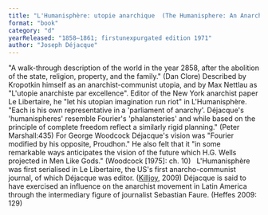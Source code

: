 ```yaml
---
title: "L'Humanisphère: utopie anarchique  (The Humanisphere: An Anarchistic Utopia)"
format: "book"
category: "d"
yearReleased: "1858–1861; firstunexpurgated edition 1971"
author: "Joseph Déjacque"
---
```

"A walk-through description of the world in the year 2858, after the abolition of the state, religion, property, and the family." (Dan Clore) Described by Kropotkin himself as an anarchist-communist utopia, and by Max Nettlau as  "L'utopie anarchiste par excellence". Editor of the New York anarchist paper Le  Libertaire, he "let his utopian imagination run riot" in L'Humanisphère.  "Each is his own representative in a 'parliament of anarchy'. Déjacque's  'humanispheres' resemble Fourier's 'phalansteries' and while based on the  principle of complete freedom reflect a similarly rigid planning." (Peter  Marshall:435) For George Woodcock Déjacque's vision was "Fourier modified by his  opposite, Proudhon." He also felt that it "in some remarkable ways anticipates  the vision of the future which H.G. Wells projected in Men Like Gods." (Woodcock [1975]: ch. 10)
 
L'Humanisphère was first serialised in Le Libertaire,  the US's first anarcho-communist journal, of which Déjacque was editor. (<a href="k.htm#Killjoy">Killjoy</a>,  2009) Déjacque is said to have exercised an influence on the anarchist movement  in Latin America through the intermediary figure of journalist Sebastian Faure.  (Heffes 2009: 129)
 